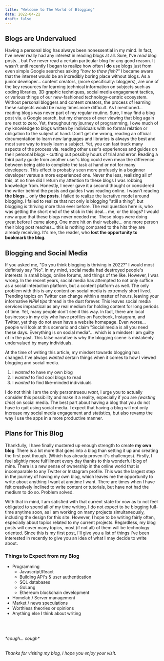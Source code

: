 ```yaml
---
title: "Welcome to The World of Blogging"
date: 2022-04-21
draft: false
---
```




## Blogs are Undervalued
Having a personal blog has always been nonessential in my mind. In fact, I've never really had any interest in reading blogs at all. Sure, I've *read* blog posts... but I've never read a certain particular blog for any good reason. It wasn't until recently I began to realize how often I **do** use blogs just from even simple Google searches asking *"how to thaw fish?"* I became aware that the internet would be an incredibly boring place without blogs. As a junior developer... content creators, (more specifically: bloggers), are one of the key resources for learning technical information on subjects such as coding libraries, 3D graphic techniques, social media engagement tactics, or various things of our new-fashioned  technology-centric ecosystem. Without personal bloggers and content creators, the process of learning these subjects would be many times more difficult. As I mentioned... reading blogs was never part of my regular routine. Sure, I may find a blog post via. a Google search, but my chances of ever viewing that blog again are next to zero. Yet, throughout my journey of programming, I owe much of my knowledge to blogs written by individuals with no formal relation or obligation to the subject at hand. Don't get me wrong, reading an official documentation to learn new languages and libraries is always the best and most sure way to truely learn a subject. Yet, you can fast track many aspects of the process via. reading other user's experiences and guides on their personal blogs - cutting out possibly hours of trial and error. Reading a third party guide from another user's blog could even mean the difference between being able to complete the task at hand or not for many developers. This effect is probably seen more profusely in a beginner developer versus a more experienced one. Never the less, realizing all of this, at no time did I return my attention to these blogs I was robbing knowledge from. Honestly, I never gave it a second thought or considered the writer behind the posts and guides I was reading online. I wasn't reading **the blogs**... only **the posts**. I failed to realize the lucrative model around blogging. I failed to realize that not only is blogging "still a thing", but blogging is thriving more than ever before.
The real question here is, who was getting the short end of the stick in this deal... me, or the blogs? I would now argue that these blogs never needed me. These blogs were doing great before I came along. One more hit on their website... one more person their blog post reaches... this is nothing compared to the hits they are already receiving. It's me, the reader, who **lost the opportunity to bookmark the blog**. 

## Blogging and Social Media
If you asked me, "Do you think blogging is thriving in 2022?" I would most definitely say "No". In my mind, social media had destroyed people's interests in small blogs, online forums, and things of the like. However, I was wrong. In the recent years, social media has attempted to not only suffice as a social interaction platform, but a content platform as well. The only problem with this is any content on social media is extremely short lived. Trending topics on Twitter can change within a matter of hours, leaving your informative *NPM tips* thread in the dust forever. This leaves social media services impractical as any real medium for holding content for long periods of time. Yet, many people don't see it this way. In fact, there are local businesses in my city who have profiles on Facebook, Instagram, and Twitter, yet they do not even have a website homepage. Even worse... people will look at this scenario and claim "Social media is all you need these days. Everything is on social media"... which is a mindset I am guilty of in the past. This false narrative is why the blogging scene is mistakenly undervalued by many individuals.

At the time of writing this article, my mindset towards blogging has changed. I've always *wanted* certain things when it comes to how I viewed blogging and social media.
1. I *wanted* to have my own blog
2. I *wanted* to find cool blogs to read
3. I *wanted* to find like-minded individuals

I do not think I am the only persontrueou *want*, I urge you to actually consider this possibility and make it a reality, especially if you are *(wasting time)* on  social media. The best part about having a blog that you do not have to quit using social media. I expect that having a blog will not only increase my social media engagement and statistics, but also revamp the way I use the apps in a more productive manner.

## Plans for This Blog
Thankfully, I have finally mustered up enough strength to create **my own blog**. There is a lot more that goes into a blog than setting it up and creating the first post though. (Which has already proven it's challenges). Firstly, I feel slightly more fulfillment every day thanks to this wonderful blog of mine. There is a new sense of ownership in the online world that is incomparable to any Twitter or Instagram profile. This was the largest step in the journey of having my own blog, which leaves me the opportunity to write about anything I want at anytime I want. There are times when I have felt creatively inclined to write content or tutorials, but have not had the medium to do so. Problem solved.

With that in mind, I am satisfied with that current state for now as to not feel obligated to spend all of my time writing. I do not expect to be blogging full-time anytime soon, as I am working on many projects simultaneously, including the design for this site. However, I hope to be writing fairly often, especially about topics related to my current projects. Regardless, my blog posts will cover many topics, most (if not all) of them will be technology oriented. Since this is my first post, I'll give you a list of things I've been interested in recently to give you an idea of what I may decide to write about.

### Things to Expect from my Blog
- Programming
    - Javascript/React
    - Building API's & user authentication
    - SQL databases
    - GoLang
    - Ethereum blockchain development
- Homelab / Server management
- Market / news speculations
- Worthless theories or opinions
- Anything else I think about writing



\
\
\
*\*cough... cough\**

\
*Thanks for visiting my blog, I hope you enjoy your visit.*






